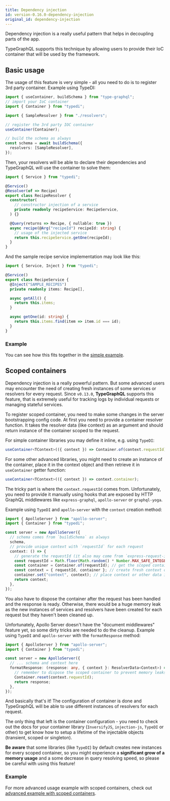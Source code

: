 ```yaml
---
title: Dependency injection
id: version-0.16.0-dependency-injection
original_id: dependency-injection
---
```


Dependency injection is a really useful pattern that helps in decoupling parts of the app.

TypeGraphQL supports this technique by allowing users to provide their IoC container that will be used by the framework.

## Basic usage

The usage of this feature is very simple - all you need to do is to register 3rd party container. Example using TypeDI:

```typescript
import { useContainer, buildSchema } from "type-graphql";
// import your IoC container
import { Container } from "typedi";

import { SampleResolver } from "./resolvers";

// register the 3rd party IOC container
useContainer(Container);

// build the schema as always
const schema = await buildSchema({
  resolvers: [SampleResolver],
});
```

Then, your resolvers will be able to declare their dependencies and TypeGraphQL will use the container to solve them:

```typescript
import { Service } from "typedi";

@Service()
@Resolver(of => Recipe)
export class RecipeResolver {
  constructor(
    // constructor injection of a service
    private readonly recipeService: RecipeService,
  ) {}

  @Query(returns => Recipe, { nullable: true })
  async recipe(@Arg("recipeId") recipeId: string) {
    // usage of the injected service
    return this.recipeService.getOne(recipeId);
  }
}
```

And the sample recipe service implementation may look like this:

```typescript
import { Service, Inject } from "typedi";

@Service()
export class RecipeService {
  @Inject("SAMPLE_RECIPES")
  private readonly items: Recipe[],

  async getAll() {
    return this.items;
  }

  async getOne(id: string) {
    return this.items.find(item => item.id === id);
  }
}
```

### Example

You can see how this fits together in the [simple example](https://github.com/MichalLytek/type-graphql/tree/v0.16.0/examples/using-container).

## Scoped containers

Dependency injection is a really powerful pattern. But some advanced users may encounter the need of creating fresh instances of some services or resolvers for every request. Since `v0.13.0`, **TypeGraphQL** supports this feature, that is extremely useful for tracking logs by individual requests or managing stateful services.

To register scoped container, you need to make some changes in the server bootstrapping config code.
At first you need to provide a container resolver function. It takes the resolver data (like context) as an argument and should return instance of the container scoped to the request.

For simple container libraries you may define it inline, e.g. using `TypeDI`:

```typescript
useContainer<TContext>(({ context }) => Container.of(context.requestId));
```

For some other advanced libraries, you might need to create an instance of the container, place it in the context object and then retrieve it in `useContainer` getter function:

```typescript
useContainer<TContext>(({ context }) => context.container);
```

The tricky part is where the `context.requestId` comes from. Unfortunately, you need to provide it manually using hooks that are exposed by HTTP GraphQL middlewares like `express-graphql`, `apollo-server` or `graphql-yoga`.

Example using `TypeDI` and `apollo-server` with the `context` creation method:

```typescript
import { ApolloServer } from "apollo-server";
import { Container } from "typedi";

const server = new ApolloServer({
  // schema comes from `buildSchema` as always
  schema,
  // provide unique context with `requestId` for each request
  context: () => {
    // generate the requestId (it also may come from `express-request-id` or other middleware)
    const requestId = Math.floor(Math.random() * Number.MAX_SAFE_INTEGER); // uuid-like
    const container = Container.of(requestId); // get the scoped container
    const context = { requestId, container }; // create fresh context object
    container.set("context", context); // place context or other data in container
    return context;
  },
});
```

You also have to dispose the container after the request has been handled and the response is ready. Otherwise, there would be a huge memory leak as the new instances of services and resolvers have been created for each request but they haven't been cleaned up.

Unfortunately, Apollo Server doesn't have the "document middlewares" feature yet, so some dirty tricks are needed to do the cleanup.
Example using `TypeDI` and `apollo-server` with the `formatResponse` method:

```typescript
import { ApolloServer } from "apollo-server";
import { Container } from "typedi";

const server = new ApolloServer({
  // ... schema and context here
  formatResponse: (response: any, { context }: ResolverData<Context>) => {
    // remember to dispose the scoped container to prevent memory leaks
    Container.reset(context.requestId);
    return response;
  },
});
```

And basically that's it! The configuration of container is done and TypeGraphQL will be able to use different instances of resolvers for each request.

The only thing that left is the container configuration - you need to check out the docs for your container library (`InversifyJS`, `injection-js`, `TypeDI` or other) to get know how to setup a lifetime of the injectable objects (transient, scoped or singleton).

**Be aware** that some libraries (like `TypeDI`) by default creates new instances for every scoped container, so you might experience a **significant grow of a memory usage** and a some decrease in query resolving speed, so please be careful with using this feature!

### Example

For more advanced usage example with scoped containers, check out [advanced example with scoped containers](https://github.com/MichalLytek/type-graphql/tree/v0.16.0/examples/using-scoped-container).
